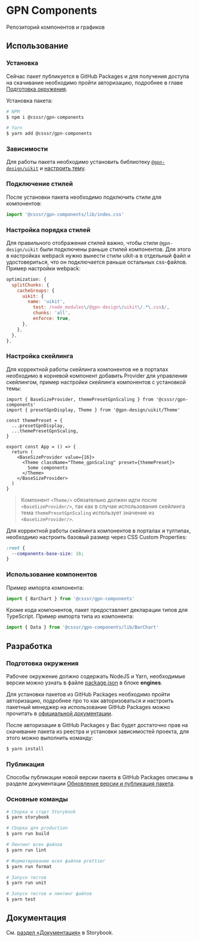 # GPN Components
Репозиторий компонентов и графиков

## Использование

### Установка

Сейчас пакет публикуется в GitHub Packages и для получения доступа на скачивание необходимо пройти авторизацию, подробнее в главе [Подготовка окружения](#подготовка-окружения).

Установка пакета:

```sh
# NPM
$ npm i @csssr/gpn-components

# Yarn
$ yarn add @csssr/gpn-components
```

### Зависимости

Для работы пакета необходимо установить библиотеку [`@gpn-design/uikit`](https://www.npmjs.com/package/@gpn-design/uikit) и [настроить тему](https://gpn-prototypes.github.io/ui-kit/?path=/docsx/ui-kit-theme--documentation).

### Подключение стилей

После установки пакета необходимо подключить стили для компонентов:

```js
import '@csssr/gpn-components/lib/index.css'
```

### Настройка порядка стилей

Для правильного отображения стилей важно, чтобы стили `@gpn-design/uikit` были подключены раньше стилей компонентов. Для этого в настройках webpack нужно вынести стили uikit-а в отдельный файл и удостовериться, что он подключается раньше остальных css-файлов. Пример настройки webpack:
```js
optimization: {
  splitChunks: {
    cacheGroups: {
      uikit: {
        name: 'uikit',
          test: /node_modules\/@gpn-design\/uikit\/.*\.css$/,
          chunks: 'all',
          enforce: true,
      },
    },
  },
},
```

### Настройка скейлинга

Для корректной работы скейлинга компонентов не в порталах необходимо в корневой компонент добавить Provider для управления скейлингом, пример настройки скейлинга компонентов с установкой темы:

```tsx
import { BaseSizeProvider, themePresetGpnScaling } from '@csssr/gpn-components'
import { presetGpnDisplay, Theme } from '@gpn-design/uikit/Theme'

const themePreset = {
  ...presetGpnDisplay,
  ...themePresetGpnScaling,
}

export const App = () => {
  return (
    <BaseSizeProvider value={16}>
      <Theme className="Theme_gpnScaling" preset={themePreset}>
        Some components
      </Theme>
    </BaseSizeProvider>
  )
}
```

> Компонент `<Theme/>` обязательно должен идти после `<BaseSizeProvider/>`, так как в случае использования скейлинга тема `themePresetGpnScaling` использует значение из `<BaseSizeProvider/>`.

Для корректной работы скейлинга компонентов в порталах и тултипах, необходимо настроить базовый размер через CSS Custom Properties:

```css
:root {
  --components-base-size: 16;
}
```

### Использование компонентов

Пример импорта компонента:

```js
import { BarChart } from '@csssr/gpn-components'
```

Кроме кода компонентов, пакет предоставляет декларации типов для TypeScript. Пример импорта типа из компонента:

```ts
import { Data } from '@csssr/gpn-components/lib/BarChart'
```

## Разработка

### Подготовка окружения

Рабочее окружение должно содержать NodeJS и Yarn, необходимые версии можно узнать в файле [package.json](./package.json) в блоке **engines**.

Для установки пакетов из GitHub Packages необходимо пройти авторизацию, подробнее про то как авторизоваться и настроить пакетный менеджер на использование GitHub Packages можно прочитать в [официальной документации](https://help.github.com/en/packages/using-github-packages-with-your-projects-ecosystem/configuring-npm-for-use-with-github-packages).

После авторизации в GitHub Packages у Вас будет достаточно прав на скачивание пакета из реестра и установки зависимостей проекта, для этого можно выполнить команду:

```sh
$ yarn install
```

### Публикация

Способы публикации новой версии пакета в GitHub Packages описаны в разделе документации [Обновление версии и публикация пакета](http://master.gpn-components.csssr.cloud/?path=/docs/документация-обновление-версии-и-публикация-пакета--page).

### Основные команды

```sh
# Сборка и старт Storybook
$ yarn storybook

# Сборка для production
$ yarn run build

# Линтинг всех файлов
$ yarn run lint

# Форматирование всех файлов prettier
$ yarn run format

# Запуск тестов
$ yarn run unit

# Запуск тестов и линтинг файлов
$ yarn test
```

## Документация

См. [раздел «Документация»](http://master.gpn-components.csssr.cloud/?path=/docs/документация-договоренности-по-оформлению-кода--page) в Storybook.
